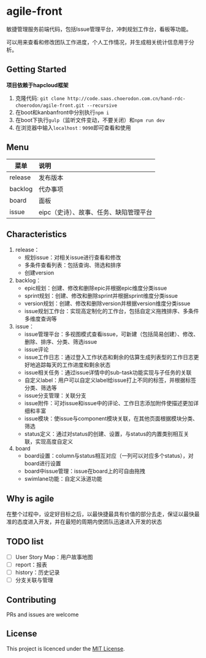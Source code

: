 # agile-front

敏捷管理服务前端代码，包括Issue管理平台，冲刺规划工作台，看板等功能。

可以用来查看和修改团队工作进度，个人工作情况，并生成相关统计信息用于分析。

## Getting Started

**项目依赖于hapcloud框架**

1. 克隆代码: `git clone http://code.saas.choerodon.com.cn/hand-rdc-choerodon/agile-front.git --recursive`  
2. 在boot和kanbanfront中分别执行`npm i`
3. 在boot下执行`gulp`（监听文件变动，不要关闭）和`npm run dev`
4. 在浏览器中输入`localhost：9090`即可查看和使用

## Menu

| 菜单     |  说明    |
| -------- | :----    |
| release  | 发布版本 |
| backlog  | 代办事项 |
| board    | 面板     |
| issue    | eipc（史诗）、故事、任务、缺陷管理平台     |

## Characteristics

1. release：
    - 规划issue：对相关issue进行查看和修改
    - 多条件查看列表：包括查询、筛选和排序
    - 创建version
2. backlog：
    - epic规划：创建、修改和删除epic并根据epic维度分类issue
    - sprint规划：创建、修改和删除sprint并根据sprint维度分类issue
    - version规划：创建、修改和删除version并根据version维度分类issue
    - issue规划工作台：实现高定制化的工作台，包括自定义拖拽排序、多条件多维度查询等
3. issue：
   - issue管理平台：多视图模式查看issue，可新建（包括简易创建）、修改、删除、排序、分类、筛选issue
   - issue评论
   - issue工作日志：通过登入工作状态和剩余的估算生成列表型的工作日志更好地追踪每天的工作进度和剩余状态
   - issue相关任务：通过issue详情中的sub-task功能实现与子任务的关联
   - 自定义label：用户可以自定义label给issue打上不同的标签，并根据标签分类、筛选等
   - issue分支管理：关联分支
   - issue附件：可对issue和issue中的评论、工作日志添加附件使描述更加详细和丰富
   - issue模块：使issue与component模块关联，在其他页面根据模块分类、筛选
   - status定义：通过对status的创建、设置，与status的内置类别相互关联，实现高度自定义
4. board
   - board设置：column与status相互对应（一列可以对应多个status），对board进行设置
   - board中issue管理：issue在board上的可自由拖拽
   - swimlane功能：自定义泳道功能

## Why is agile

  在整个过程中，设定好目标之后，以最快捷最具有价值的部分去走，保证以最快最准的态度进入开发，并在最短的周期内使团队迅速进入开发的状态

## TODO list

- [ ] User Story Map：用户故事地图
- [ ] report：报表
- [ ] history：历史记录
- [ ] 分支关联与管理

## Contributing

PRs and issues are welcome

## License

This project is licenced under the [MIT License](http://opensource.org/licenses/mit-license.html).
